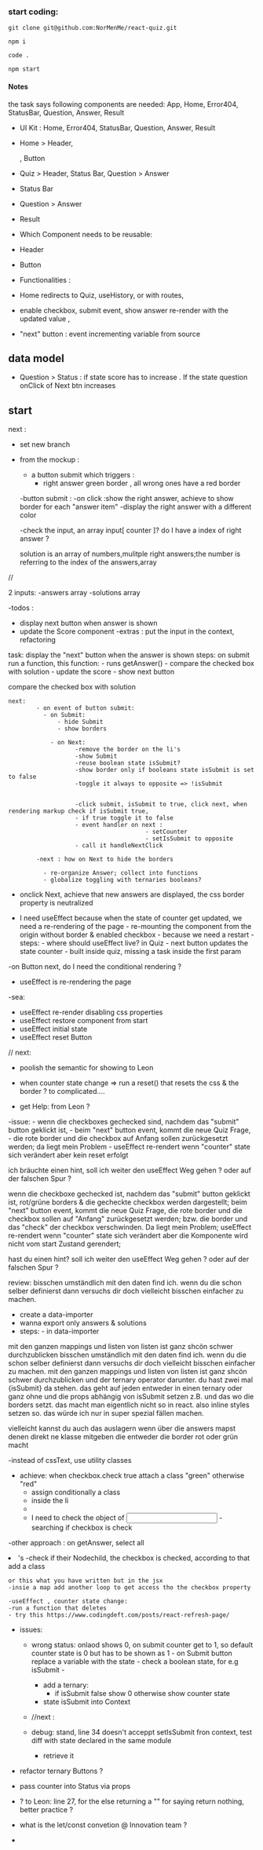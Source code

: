 ### start coding:

```
git clone git@github.com:NorMenMe/react-quiz.git

npm i

code .

npm start

```

#### Notes

the task says following components are needed:
App, Home, Error404, StatusBar, Question, Answer, Result

- UI Kit :
  Home, Error404, StatusBar, Question, Answer, Result

- Home > Header, <p> , Button
- Quiz > Header, Status Bar, Question > Answer
- Status Bar
- Question > Answer
- Result

- Which Component needs to be reusable:

- Header
- Button

- Functionalities :

- Home redirects to Quiz, useHistory, or with routes,

- enable checkbox, submit event, show answer re-render with the updated value ,

- "next" button : event incrementing variable from source

## data model

- Question > Status : if state score has to increase . If the state question onClick of Next btn increases

## start

next :

- set new branch

- from the mockup :

  - a button submit which triggers :
    - right answer green border , all wrong ones have a red border

  -button submit :
  -on click :show the right answer, achieve to show border for each "answer item"
  -display the right answer with a different color

  -check the input, an array input[ counter ]? do I have a index of right answer ?

  solution is an array of numbers,mulitple right answers;the number is referring to the index of the answers,array

//

2 inputs:
-answers array
-solutions array

-todos :

- display next button when answer is shown
- update the Score component
  -extras : put the input in the context, refactoring

task: display the "next" button when the answer is shown
steps:
on submit run a function, this function: - runs getAnswer() - compare the checked box with solution - update the score - show next button

compare the checked box with solution

    next:
            - on event of button submit:
              - on Submit:
                  - hide Submit
                  - show borders

                - on Next:
                       -remove the border on the li's
                       -show Submit
                       -reuse boolean state isSubmit?
                       -show border only if booleans state isSubmit is set to false
                       -toggle it always to opposite => !isSubmit


                       -click submit, isSubmit to true, click next, when rendering markup check if isSubmit true,
                       - if true toggle it to false
                       - event handler on next :
                                           - setCounter
                                           - setIsSubmit to opposite
                       - call it handleNextClick

            -next : how on Next to hide the borders

              - re-organize Answer; collect into functions
              - globalize toggling with ternaries booleans?

- onclick Next, achieve that new answers are displayed, the css border property is neutralized

- I need useEffect because when the state of counter get updated, we need a re-rendering of the page - re-mounting the component from the origin without border & enabled checkbox - because we need a restart - steps: - where should useEffect live? in Quiz - next button updates the state counter - built inside quiz, missing a task inside the first param

-on Button next, do I need the conditional rendering ?

- useEffect is re-rendering the page

-sea:

- useEffect re-render disabling css properties
- useEffect restore component from start
- useEffect initial state
- useEffect reset Button

// next:

- poolish the semantic for showing to Leon

- when counter state change => run a reset() that resets the css & the border ? to complicated....
- get Help: from Leon ?

-issue: - wenn die checkboxes gechecked sind, nachdem das "submit" button geklickt ist, - beim "next" button event, kommt die neue Quiz Frage, - die rote border und die checkbox auf Anfang sollen zurückgesetzt werden; da liegt mein Problem - useEffect re-rendert wenn "counter" state sich verändert aber kein reset erfolgt

ich bräuchte einen hint,
soll ich weiter den useEffect Weg gehen ? oder auf der falschen Spur ?

wenn die checkboxe gechecked ist,
nachdem das "submit" button geklickt ist,
rot/grüne borders & die gecheckte checkbox werden dargestellt;
beim "next" button event, kommt die neue Quiz Frage,
die rote border und die checkbox sollen auf "Anfang" zurückgesetzt werden;
bzw. die border und das "check" der checkbox verschwinden.
Da liegt mein Problem;
useEffect re-rendert wenn "counter" state sich verändert
aber die Komponente wird nicht vom start Zustand gerendert;

hast du einen hint?
soll ich weiter den useEffect Weg gehen ? oder auf der falschen Spur ?

review:
bisschen umständlich mit den daten find ich. wenn du die schon selber definierst dann versuchs dir doch vielleicht bisschen einfacher zu machen.

- create a data-importer
- wanna export only answers & solutions
- steps: - in data-importer

mit den ganzen mappings und listen von listen ist ganz shcön schwer durchzublicken
bisschen umständlich mit den daten find ich. wenn du die schon selber definierst dann versuchs dir doch vielleicht bisschen einfacher zu machen. mit den ganzen mappings und listen von listen ist ganz shcön schwer durchzublicken
und der ternary operator darunter. du hast zwei mal {isSubmit} da stehen. das geht auf jeden entweder in einen ternary oder ganz ohne und die props abhängig von isSubmit setzen z.B.
und das wo die borders setzt. das macht man eigentlich nicht so in react. also inline styles setzen so. das würde ich nur in super spezial fällen machen.

vielleicht kannst du auch das auslagern wenn über die answers mapst denen direkt ne klasse mitgeben die entweder die border rot oder grün macht

-instead of cssText, use utility classes

- achieve: when checkbox.check true attach a class "green" otherwise "red"
  - assign conditionally a class
  - inside the li
  -
  - I need to check the object of <input> - searching if checkbox is check

-other approach :
on getAnswer, select all <li> 's
-check if their Nodechild, the checkbox is checked, according to that add a class

    or this what you have written but in the jsx
    -insie a map add another loop to get access tho the checkbox property

    -useEffect , counter state change:
    -run a function that deletes
    - try this https://www.codingdeft.com/posts/react-refresh-page/

- issues:

  - wrong status: onlaod shows 0, on submit counter get to 1, so default counter state is 0 but has to be shown as 1 - on Submit button replace a variable with the state - check a boolean state, for e.g isSubmit -

    - add a ternary:
      - if isSubmit false show 0 otherwise show counter state
    - state isSubmit into Context

  - //next :
  - debug: stand, line 34 doesn't acceppt setIsSubmit fron context, test diff with state declared in the same module
    - retrieve it

- refactor ternary Buttons ?
- pass counter into Status via props

- ? to Leon: line 27, for the else returning a "" for saying return nothing, better practice ?
- what is the let/const convetion @ Innovation team ?
-
